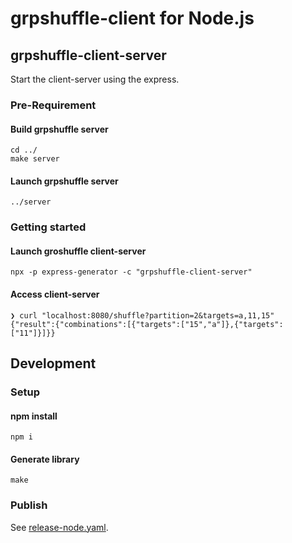 # grpshuffle-client for Node.js

## grpshuffle-client-server
Start the client-server using the express.

### Pre-Requirement

#### Build grpshuffle server
```
cd ../
make server
```

#### Launch grpshuffle server
```console
../server
```


### Getting started

#### Launch groshuffle client-server

```console
npx -p express-generator -c "grpshuffle-client-server"
```

#### Access client-server
```console
❯ curl "localhost:8080/shuffle?partition=2&targets=a,11,15"
{"result":{"combinations":[{"targets":["15","a"]},{"targets":["11"]}]}}
```

## Development

### Setup

#### npm install
```console
npm i
```

#### Generate library
```console
make
```

### Publish
See [release-node.yaml](/.github/workflows/release-node.yaml).
